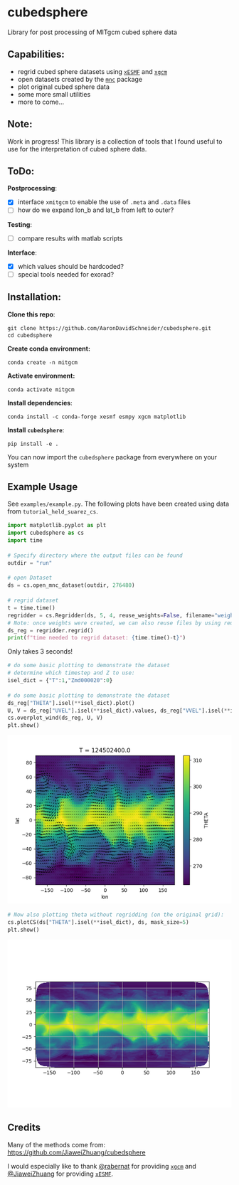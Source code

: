 # cubedsphere
Library for post processing of MITgcm cubed sphere data

## Capabilities:
- regrid cubed sphere datasets using [`xESMF`](https://xesmf.readthedocs.io/en/latest/) and [`xgcm`](https://xgcm.readthedocs.io/en/latest/)
- open datasets created by the [`mnc`](https://mitgcm.readthedocs.io/en/latest/outp_pkgs/outp_pkgs.html#netcdf-i-o-pkg-mnc) package
- plot original cubed sphere data
- some more small utilities
- more to come...

## Note:
Work in progress! This library is a collection of tools that I found useful to use for the interpretation of cubed sphere data.

## ToDo:
**Postprocessing**:
- [x] interface `xmitgcm` to enable the use of `.meta` and `.data` files
- [ ] how do we expand lon_b and lat_b from left to outer?

**Testing**:
- [ ] compare results with matlab scripts

**Interface**:
- [x] which values should be hardcoded?
- [ ] special tools needed for exorad?

## Installation:
**Clone this repo**:<br>
```shell
git clone https://github.com/AaronDavidSchneider/cubedsphere.git
cd cubedsphere
```
**Create conda environment:**<br>
```shell
conda create -n mitgcm
```

**Activate environment:**<br>
```shell
conda activate mitgcm
```

**Install dependencies**:<br>
```shell
conda install -c conda-forge xesmf esmpy xgcm matplotlib
```

**Install `cubedsphere`**:<br>
```shell
pip install -e .
```

You can now import the `cubedsphere` package from everywhere on your system 
## Example Usage
See `examples/example.py`. The following plots have been created using data from `tutorial_held_suarez_cs`.
```python
import matplotlib.pyplot as plt
import cubedsphere as cs
import time

# Specify directory where the output files can be found
outdir = "run"

# open Dataset
ds = cs.open_mnc_dataset(outdir, 276480)

# regrid dataset
t = time.time()
regridder = cs.Regridder(ds, 5, 4, reuse_weights=False, filename="weights")
# Note: once weights were created, we can also reuse files by using reuse_weights=True (saves time).
ds_reg = regridder.regrid()
print(f"time needed to regrid dataset: {time.time()-t}")
```
Only takes 3 seconds!
```python
# do some basic plotting to demonstrate the dataset
# determine which timestep and Z to use:
isel_dict = {"T":1,"Zmd000020":0}

# do some basic plotting to demonstrate the dataset
ds_reg["THETA"].isel(**isel_dict).plot()
U, V = ds_reg["UVEL"].isel(**isel_dict).values, ds_reg["VVEL"].isel(**isel_dict).values
cs.overplot_wind(ds_reg, U, V)
plt.show()
```
![](docs/theta_reg.png)
```python
# Now also plotting theta without regridding (on the original grid):
cs.plotCS(ds["THETA"].isel(**isel_dict), ds, mask_size=5)
plt.show()
```
![](docs/theta_direct.png)

## Credits
Many of the methods come from: https://github.com/JiaweiZhuang/cubedsphere

I would especially like to thank [@rabernat](https://github.com/rabernat) for providing  [`xgcm`](https://xgcm.readthedocs.io/en/latest/) and [@JiaweiZhuang](https://github.com/JiaweiZhuang) for providing [`xESMF`](https://xesmf.readthedocs.io/en/latest/).